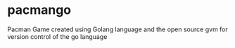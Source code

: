 # pacmango
Pacman Game created using Golang language and the open source gvm for version control of the go language
